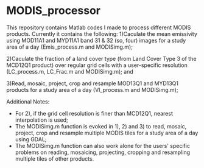 # MODIS_processor
This repository contains Matlab codes I made to process different MODIS products. Currently it contains the following:
 1)Caculate the mean emissivity using MOD11A1 and MYD11A1 band 31 & 32 (so, four) images for a study area of a day (Emis_process.m and MODISimg.m);
 
 2)Caculate the fraction of a land cover type (from Land Cover Type 3 of the MCD12Q1 product) over regular grid cells with a user-specific resolution (LC_process.m, LC_Frac.m and MODISimg.m); and
 
 3)Read, mosaic, project, crop and resample MOD13Q1 and MYD13Q1 products for a study area of a day (VI_process.m and MODISimg.m);

Additional Notes:
 - For 2), if the grid cell resolution is finer than MCD12Q1, nearest interpolation is used;
 - The MODISimg.m function is evoked in 1), 2) and 3) to read, mosaic, project, crop and resample multiple MODIS tiles for a study area of a day using GDAL;
 - The MODISimg.m function can also work alone for the users' specific problems on reading, mosaicing, projecting, cropping and resampling multiple tiles of other products.
